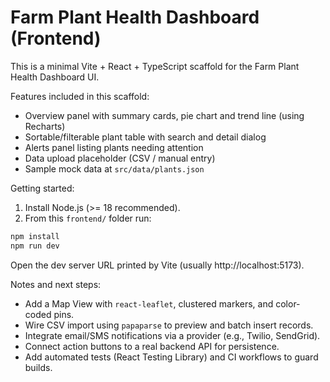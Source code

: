# Farm Plant Health Dashboard (Frontend)

This is a minimal Vite + React + TypeScript scaffold for the Farm Plant Health Dashboard UI.

Features included in this scaffold:
- Overview panel with summary cards, pie chart and trend line (using Recharts)
- Sortable/filterable plant table with search and detail dialog
- Alerts panel listing plants needing attention
- Data upload placeholder (CSV / manual entry)
- Sample mock data at `src/data/plants.json`

Getting started:
1. Install Node.js (>= 18 recommended).
2. From this `frontend/` folder run:

```powershell
npm install
npm run dev
```

Open the dev server URL printed by Vite (usually http://localhost:5173).

Notes and next steps:
- Add a Map View with `react-leaflet`, clustered markers, and color-coded pins.
- Wire CSV import using `papaparse` to preview and batch insert records.
- Integrate email/SMS notifications via a provider (e.g., Twilio, SendGrid).
- Connect action buttons to a real backend API for persistence.
- Add automated tests (React Testing Library) and CI workflows to guard builds.
